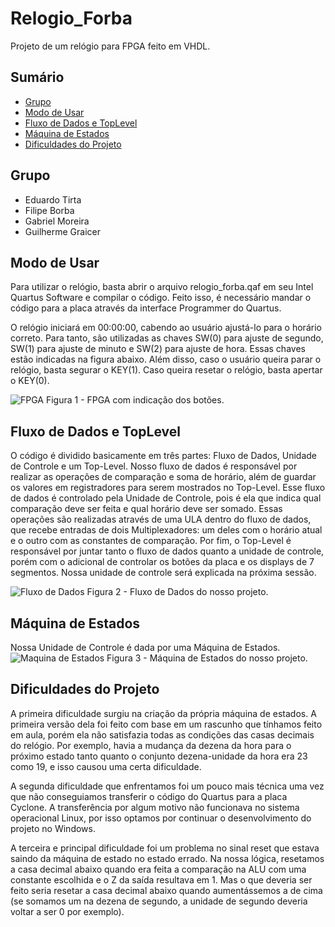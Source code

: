# Relogio_Forba

Projeto de um relógio para FPGA feito em VHDL.

## Sumário

- [Grupo](#grupo)
- [Modo de Usar](#modo-de-usar)
- [Fluxo de Dados e TopLevel](#fluxo-de-dados-e-toplevel)
- [Máquina de Estados](#maquina-de-estados)
- [Dificuldades do Projeto](#dificuldades-do-projeto)

## Grupo

- Eduardo Tirta
- Filipe Borba
- Gabriel Moreira
- Guilherme Graicer

## Modo de Usar
Para utilizar o relógio, basta abrir o arquivo relogio_forba.qaf em seu Intel Quartus Software e compilar o código. Feito isso, é necessário mandar o código para a placa através da interface Programmer do Quartus.

O relógio iniciará em 00:00:00, cabendo ao usuário ajustá-lo para o horário correto. Para tanto, são utilizadas as chaves SW(0) para ajuste de segundo, SW(1) para ajuste de minuto e SW(2) para ajuste de hora. Essas chaves estão indicadas na figura abaixo. Além disso, caso o usuário queira parar o relógio, basta segurar o KEY(1). Caso queira resetar o relógio, basta apertar o KEY(0).

![FPGA](https://i.imgur.com/WgNEGB2.jpg)
Figura 1 - FPGA com indicação dos botões.

## Fluxo de Dados e TopLevel
O código é dividido basicamente em três partes: Fluxo de Dados, Unidade de Controle e um Top-Level.
Nosso fluxo de dados é responsável por realizar as operações de comparação e soma de horário, além de guardar os valores em registradores para serem mostrados no Top-Level. Esse fluxo de dados é controlado pela Unidade de Controle, pois é ela que indica qual comparação deve ser feita e qual horário deve ser somado. Essas operações são realizadas através de uma ULA dentro do fluxo de dados, que recebe entradas de dois Multiplexadores: um deles com o horário atual e o outro com as constantes de comparação.
Por fim, o Top-Level é responsável por juntar tanto o fluxo de dados quanto a unidade de controle, porém com o adicional de controlar os botões da placa e os displays de 7 segmentos.
Nossa unidade de controle será explicada na próxima sessão.

![Fluxo de Dados](https://i.imgur.com/3U9ED5J.jpg)
Figura 2 - Fluxo de Dados do nosso projeto.

## Máquina de Estados
Nossa Unidade de Controle é dada por uma Máquina de Estados.
![Maquina de Estados](https://i.imgur.com/KPPrZpd.jpg)
Figura 3 - Máquina de Estados do nosso projeto.

## Dificuldades do Projeto
A primeira dificuldade surgiu na criação da própria máquina de estados. A primeira versão dela foi feito com base em um rascunho que tínhamos feito em aula, porém ela não satisfazia todas as condições das casas decimais do relógio. Por exemplo, havia a mudança da dezena da hora para o próximo estado tanto quanto o conjunto dezena-unidade da hora era 23 como 19, e isso causou uma certa dificuldade.

A segunda dificuldade que enfrentamos foi um pouco mais técnica uma vez que não conseguiamos transferir o código do Quartus para a placa Cyclone. A transferência por algum motivo não funcionava no sistema operacional Linux, por isso optamos por continuar o desenvolvimento do projeto no Windows.

A terceira e principal dificuldade foi um problema no sinal reset que estava saindo da máquina de estado no estado errado. Na nossa lógica, resetamos a casa decimal abaixo quando era feita a comparação na ALU com uma constante escolhida e o Z da saída resultava em 1. Mas o que deveria ser feito seria resetar a casa decimal abaixo quando aumentássemos a de cima (se somamos um na dezena de segundo, a unidade de segundo deveria voltar a ser 0 por exemplo).
